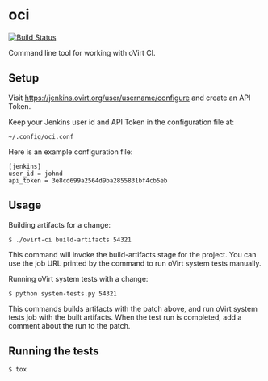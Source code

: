 # oci

[![Build Status](https://travis-ci.org/nirs/oci.svg?branch=master)](https://travis-ci.org/nirs/oci)

Command line tool for working with oVirt CI.

## Setup

Visit https://jenkins.ovirt.org/user/username/configure
and create an API Token.

Keep your Jenkins user id and API Token in the configuration file at:

    ~/.config/oci.conf

Here is an example configuration file:

    [jenkins]
    user_id = johnd
    api_token = 3e8cd699a2564d9ba2855831bf4cb5eb


## Usage

Building artifacts for a change:

    $ ./ovirt-ci build-artifacts 54321

This command will invoke the build-artifacts stage for the project. You
can use the job URL printed by the command to run oVirt system tests
manually.

Running oVirt system tests with a change:

    $ python system-tests.py 54321

This commands builds artifacts with the patch above, and run oVirt
system tests job with the built artifacts. When the test run is
completed, add a comment about the run to the patch.

## Running the tests

    $ tox
